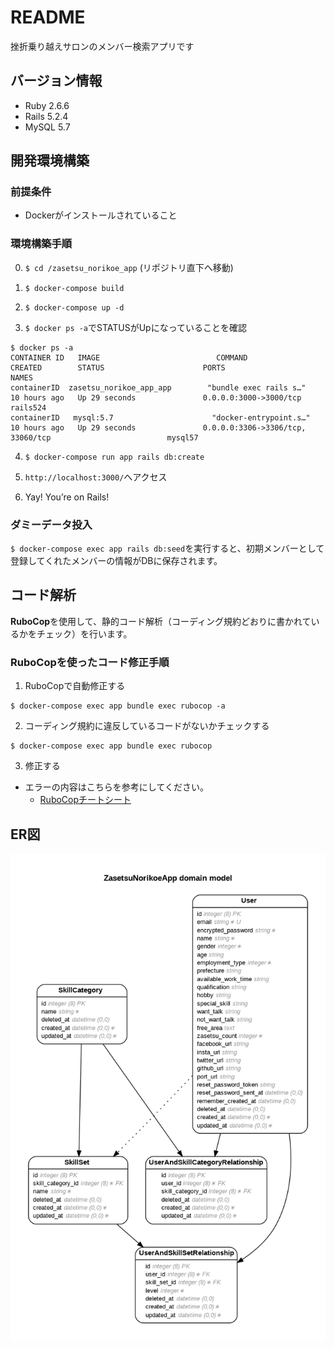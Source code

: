 # README

挫折乗り越えサロンのメンバー検索アプリです

## バージョン情報
- Ruby 2.6.6
- Rails 5.2.4
- MySQL 5.7

## 開発環境構築

### 前提条件
- Dockerがインストールされていること

### 環境構築手順

0. `$ cd /zasetsu_norikoe_app`
(リポジトリ直下へ移動)

1. `$ docker-compose build`

2. `$ docker-compose up -d`

3. `$ docker ps -a`でSTATUSがUpになっていることを確認
```shell
$ docker ps -a
CONTAINER ID   IMAGE                          COMMAND                  CREATED        STATUS                      PORTS                                                      NAMES
containerID  zasetsu_norikoe_app_app        "bundle exec rails s…"   10 hours ago   Up 29 seconds               0.0.0.0:3000->3000/tcp                                     rails524
containerID   mysql:5.7                      "docker-entrypoint.s…"   10 hours ago   Up 29 seconds               0.0.0.0:3306->3306/tcp, 33060/tcp                          mysql57
```

4. `$ docker-compose run app rails db:create`

5. `http://localhost:3000/`へアクセス

6. Yay! You’re on Rails!

### ダミーデータ投入
`$ docker-compose exec app rails db:seed`を実行すると、初期メンバーとして登録してくれたメンバーの情報がDBに保存されます。

## コード解析
**RuboCop**を使用して、静的コード解析（コーディング規約どおりに書かれているかをチェック）を行います。

### RuboCopを使ったコード修正手順
1. RuboCopで自動修正する
```shell
$ docker-compose exec app bundle exec rubocop -a
```

2. コーディング規約に違反しているコードがないかチェックする
```shell
$ docker-compose exec app bundle exec rubocop
```
3. 修正する
- エラーの内容はこちらを参考にしてください。
  - [RuboCopチートシート](https://qiita.com/tanish-kr/items/abb881c098b3df3f9871)
  
## ER図
![ER_Diagram](ER_Diagram.png)
    
